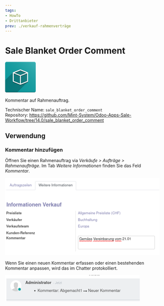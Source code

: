 ```yaml
---
tags:
- HowTo
- Drittanbieter
prev: ./verkauf-rahmenverträge
---
```

# Sale Blanket Order Comment
![icon_oms_box](assets/icon_oms_box.png)

Kommentar auf Rahmenauftrag.

Technischer Name: `sale_blanket_order_comment`\
Repository: <https://github.com/Mint-System/Odoo-Apps-Sale-Workflow/tree/14.0/sale_blanket_order_comment>

## Verwendung

### Kommentar hinzufügen

Öffnen Sie einen Rahmenauftrag via *Verkäufe > Aufträge > Rahmenaufträge*. Im Tab *Weitere Informationen* finden Sie das Feld *Kommentar*.

![](assets/Sale%20Blanket%20Order%20Comment%20Feld.png)

Wenn Sie einen neuen Kommentar erfassen oder einen bestehenden Kommentar anpassen, wird das im Chatter protokolliert.

![](assets/Sale%20Blanket%20Order%20Comment%20Chatter.png)